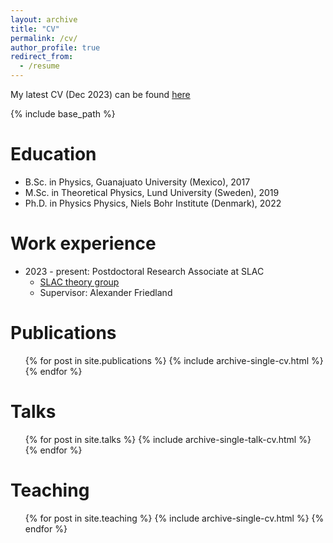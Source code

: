 ```yaml
---
layout: archive
title: "CV"
permalink: /cv/
author_profile: true
redirect_from:
  - /resume
---
```


My latest CV (Dec 2023) can be found [here](https://ianpaga.github.io/files/CV_IPG.pdf)


{% include base_path %}

Education
======
* B.Sc. in Physics, Guanajuato University (Mexico), 2017
* M.Sc. in Theoretical Physics, Lund University (Sweden), 2019
* Ph.D. in Physics Physics, Niels Bohr Institute (Denmark), 2022 

Work experience
======
* 2023 - present: Postdoctoral Research Associate at SLAC
  * [SLAC theory group](https://theory.slac.stanford.edu/)
  * Supervisor: Alexander Friedland

Publications
======
  <ul>{% for post in site.publications %}
    {% include archive-single-cv.html %}
  {% endfor %}</ul>
  
Talks
======
  <ul>{% for post in site.talks %}
    {% include archive-single-talk-cv.html %}
  {% endfor %}</ul>
  
Teaching
======
  <ul>{% for post in site.teaching %}
    {% include archive-single-cv.html %}
  {% endfor %}</ul>
  

